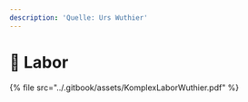 ```yaml
---
description: 'Quelle: Urs Wuthier'
---
```


# 🥼 Labor

{% file src="../.gitbook/assets/KomplexLaborWuthier.pdf" %}
